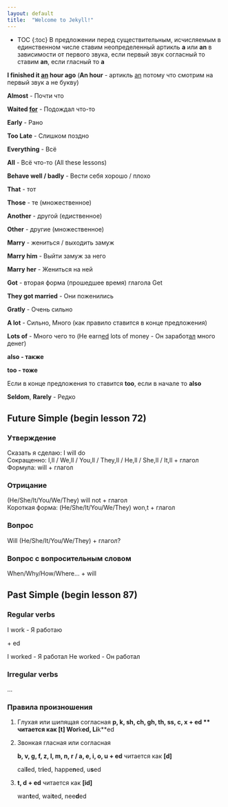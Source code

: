 ```yaml
---
layout: default
title:  "Welcome to Jekyll!"
---
```

* TOC
{:toc}
В предложении перед существительным, исчисляемым в единственном числе ставим неопределенный артикль **a** или  **an** в зависимости от первого звука, если первый звук согласный то ставим **an**, если гласный то **a**

**I finished it <u>an</u> hour ago** (**An hour** - артикль <u>an</u> потому что смотрим на первый звук а не букву)



**Almost** - Почти что

**Waited <u>for</u>** - Подождал что-то

**Early** - Рано

**Too Late** - Слишком поздно

**Everything** - Всё

**All** - Всё что-то (All these lessons)

**Behave well / badly** - Вести себя хорошо / плохо

**That** - тот

**Those** - те (множественное)

**Another** - другой (едиственное)

**Other** - другие (множественное)

**Marry** - жениться / выходить замуж

**Marry him** - Выйти замуж за него

**Marry her** - Жениться на ней

**Got** - вторая форма (прошедшее время) глагола Get

**They got married** - Они поженились

**Gratly** - Очень сильно

**A lot** - Сильно, Много (как правило ставится в конце предложения)

**Lots of** - Много чего то (He earn<u>ed</u> lots of money - Он заработ<u>ал</u> много денег)

**also - также**

**too - тоже**

Если в конце предложения то ставится **too**, если в начале то **also**

**Seldom**, **Rarely** - Редко

## Future Simple (begin lesson 72)

### Утверждение
Сказать я сделаю: I will do  
Сокращенно: I,ll / We,ll / You,ll / They,ll / He,ll / She,ll / It,ll + глагол  
Формула: will + глагол  

### Отрицание  
(He/She/It/You/We/They) will not + глагол  
Короткая форма: (He/She/It/You/We/They) won,t + глагол  
### Вопрос
Will (He/She/It/You/We/They) + глагол?
### Вопрос с вопросительным словом
When/Why/How/Where... + will

## Past Simple (begin lesson 87)
### Regular verbs

I work - Я работаю

\+ ed

I worked - Я работал
He worked - Он работал

### Irregular verbs
...

### Правила произношения

1. Глухая или шипящая согласная
    **p, k, sh, ch, gh, th, ss, c, x + ed ** читается как **[t]**
    Wor**k**ed, Li**k**ed

2. Звонкая гласная или согласная

   **b, v, g, f, z, l, m, n, r** **/  a, e, i, o, u + ed** читается как **[d]**

   cal**l**ed, tr**i**ed, happe**n**ed, u**s**ed

3. **t, d + ed** читается как **[id]**

   wan**t**ed, wai**t**ed, nee**d**ed





